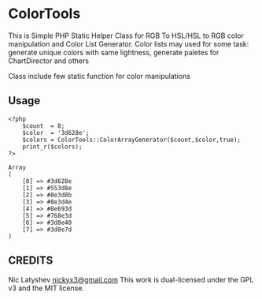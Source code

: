 # ColorTools

This is Simple PHP Static Helper Class for RGB To HSL/HSL to RGB color manipulation and Color List Generator.
Color lists may used for some task: generate unique colors with same lightness, generate paletes for ChartDirector and others

Class include few static function for color manipulations

## Usage

	<?php
		$count  = 8;
		$color  = '3d628e';
		$colors = ColorTools::ColorArrayGenerator($count,$color,true);
		print_r($colors);
	?>

	Array
	(
		[0] => #3d628e
		[1] => #553d8e
		[2] => #8e3d8b
		[3] => #8e3d4e
		[4] => #8e693d
		[5] => #768e3d
		[6] => #3d8e40
		[7] => #3d8e7d
	)

## CREDITS

Nic Latyshev <nickyx3@gmail.com>
This work is dual-licensed under the GPL v3 and the MIT license.
